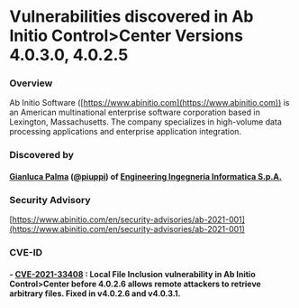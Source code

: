 
# Vulnerabilities discovered in Ab Initio Control>Center Versions 4.0.3.0, 4.0.2.5

### Overview
Ab Initio Software ([https://www.abinitio.com](https://www.abinitio.com)) is an American multinational enterprise software corporation based in Lexington, Massachusetts. The company specializes in high-volume data processing applications and enterprise application integration.


### Discovered by
#### [Gianluca Palma](https://www.linkedin.com/in/piuppi/) ([@piuppi](https://twitter.com/piuppi)) of [Engineering Ingegneria Informatica S.p.A.](https://www.eng.it)
 
### Security Advisory

[https://www.abinitio.com/en/security-advisories/ab-2021-001](https://www.abinitio.com/en/security-advisories/ab-2021-001)

### CVE-ID

#### - [CVE-2021-33408](https://nvd.nist.gov/vuln/detail/CVE-2021-33408) : Local File Inclusion vulnerability in Ab Initio Control>Center before 4.0.2.6 allows remote attackers to retrieve arbitrary files. Fixed in v4.0.2.6 and v4.0.3.1.

